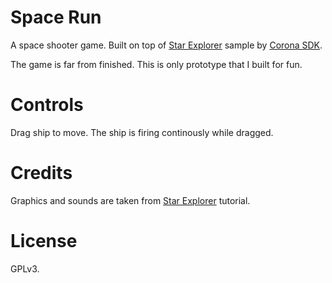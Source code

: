 # Space Run

A space shooter game. Built on top of [Star Explorer][1] sample by [Corona SDK][2].

The game is far from finished. This is only prototype that I built for fun.

# Controls

Drag ship to move. The ship is firing continously while dragged.

# Credits

Graphics and sounds are taken from [Star Explorer][1] tutorial.

# License

GPLv3.

[1]: https://docs.coronalabs.com/guide/programming/01/index.html
[2]: https://coronalabs.com/

